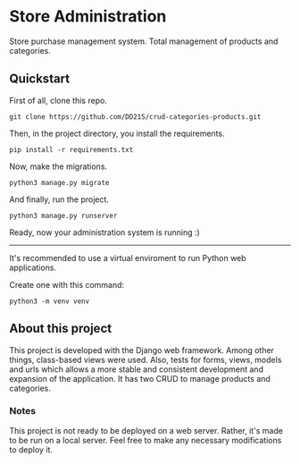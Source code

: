 # Store Administration

Store purchase management system. Total management of products and categories.

## Quickstart

First of all, clone this repo.

``
git clone https://github.com/DD21S/crud-categories-products.git
``

Then, in the project directory, you install the requirements.

``
pip install -r requirements.txt
``

Now, make the migrations.

``
python3 manage.py migrate
``

And finally, run the project.

``
python3 manage.py runserver
``

Ready, now your administration system is running :&#41;

---

It's recommended to use a virtual enviroment to run Python web applications.

Create one with this command:

``
python3 -m venv venv
``

## About this project

This project is developed with the Django web framework. Among other things, class-based views were used. Also, tests for forms, views, models and urls which allows a more stable and consistent development and expansion of the application. It has two CRUD to manage products and categories.

### Notes

This project is not ready to be deployed on a web server. Rather, it's made to be run on a local server. Feel free to make any necessary modifications to deploy it.  
